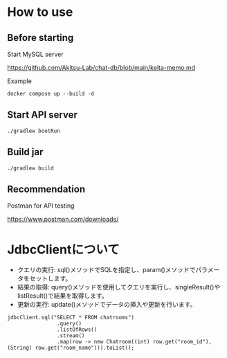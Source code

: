 # How to use

## Before starting

Start MySQL server

https://github.com/Akitsu-Lab/chat-db/blob/main/keita-memo.md

Example

```shell
docker compose up --build -d
```

## Start API server

```shell
./gradlew bootRun
```

## Build jar

```shell
./gradlew build
```

## Recommendation

Postman for API testing

https://www.postman.com/downloads/

# JdbcClientについて

- クエリの実行: sql()メソッドでSQLを指定し、param()メソッドでパラメータをセットします。
- 結果の取得: query()メソッドを使用してクエリを実行し、singleResult()やlistResult()で結果を取得します。
- 更新の実行: update()メソッドでデータの挿入や更新を行います。

```
jdbcClient.sql("SELECT * FROM chatrooms")
                .query()
                .listOfRows()
                .stream()
                .map(row -> new Chatroom((int) row.get("room_id"), (String) row.get("room_name"))).toList();
```